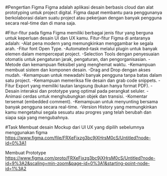 #Pengertian Figma
Figma adalah aplikasi desain berbasis cloud dan alat prototyping untuk project digital. Figma dapat membantu para penggunanya berkolaborasi dalam suatu project atau pekerjaan dengan banyak pengguna secara real-time dan di mana saja.

#Fitur-fitur pada figma
Figma memiliki berbagai jenis fitur yang berguna untuk keperluan desain UI dan UX kamu.  Fitur-fitur Figma di antaranya adalah:
-Alat pena modern yang memungkinkan  menggambar ke segala arah.
-Fitur font Open Type.
-Automated–task melalui plugin untuk banyak elemen dalam mempercepat project.
-Selection Tools dengan penyesuaian otomatis untuk pengaturan jarak, pengaturan, dan pengorganisasian.
-Metode dan kemampuan fleksibel yang menghemat waktu.
-Kemampuan membuat sistem dan komponen desain.
-Drag and Drop dengan akses mudah.
-Kemampuan untuk mewadahi banyak pengguna tanpa batas dalam satu project.
-Kemampuan memeriksa file desain dan grab code snippets.
-Fitur Export yang memiliki tautan langsung (bukan hanya format PDF).
-Desain interaksi dan prototype yang optimal pada perangkat seluler.
-Animasi cerdas untuk menghubungkan objek dan transisi.
-Komentar tersemat (embedded comment).
-Kemampuan untuk menyunting bersama banyak pengguna secara real-time.
-Version History yang memungkinkan kamu mengetahui segala sesuatu atau progres yang telah berubah dan siapa saja yang mengubahnya.

#Task
Membuat desain Mockup dari UI UX yang dipilih sebelumnya menggunakan figma
https://www.figma.com/file/FRXeFixzg3bc9jXHrsM0cS/Untitled?node-id=0%3A1

Membuat Prototype 
https://www.figma.com/proto/FRXeFixzg3bc9jXHrsM0cS/Untitled?node-id=9%3A2&scaling=min-zoom&page-id=0%3A1&starting-point-node-id=1%3A2
